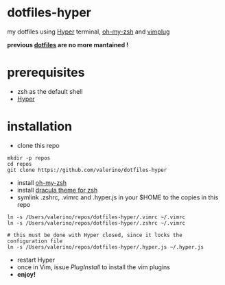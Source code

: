 # dotfiles-hyper
my dotfiles using [Hyper](https://hyper.is/) terminal, [oh-my-zsh](https://github.com/robbyrussell/oh-my-zsh) and [vimplug](https://github.com/junegunn/vim-plug)

__previous [dotfiles](https://github.com/valerino/dotfiles) are no more mantained !__

# prerequisites
* zsh as the default shell
* [Hyper](https://hyper.is/)
 
# installation
* clone this repo
~~~
mkdir -p repos
cd repos
git clone https://github.com/valerino/dotfiles-hyper
~~~

* install [oh-my-zsh](https://github.com/robbyrussell/oh-my-zsh)
* install [dracula theme for zsh](https://draculatheme.com/zsh/)
* symlink .zshrc, .vimrc and .hyper.js in your $HOME to the copies in this repo
~~~
ln -s /Users/valerino/repos/dotfiles-hyper/.vimrc ~/.vimrc
ln -s /Users/valerino/repos/dotfiles-hyper/.zshrc ~/.vimrc

# this must be done with Hyper closed, since it locks the configuration file
ln -s /Users/valerino/repos/dotfiles-hyper/.hyper.js ~/.hyper.js
~~~
* restart Hyper
* once in Vim, issue _PlugInstall_ to install the vim plugins
* __enjoy!__

